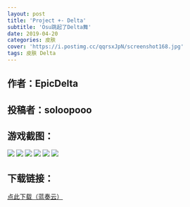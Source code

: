 ```yaml
---
layout: post
title: 'Project +- Delta'
subtitle: 'Osu跳起了Delta舞'
date: 2019-04-20
categories: 皮肤
cover: 'https://i.postimg.cc/qqrsxJpN/screenshot168.jpg'
tags: 皮肤 Delta
---
```


## 作者：EpicDelta

## 投稿者：soloopooo

## 游戏截图：

<img src="https://i.postimg.cc/ZnPLG9wP/screenshot166.jpg">

<img src="https://i.postimg.cc/QdYqZZJz/screenshot167.jpg">

<img src="https://i.postimg.cc/qqrsxJpN/screenshot168.jpg">

<img src="https://i.postimg.cc/YC013yBz/screenshot169.jpg">

<img src="https://i.postimg.cc/W3vFQ5CK/screenshot170.jpg">

<img src="https://i.postimg.cc/7ZJ5bvyd/screenshot171.jpg">



## 下载链接：

[点此下载（蓝奏云）](https://www.lanzous.com/i3ssjsb)
